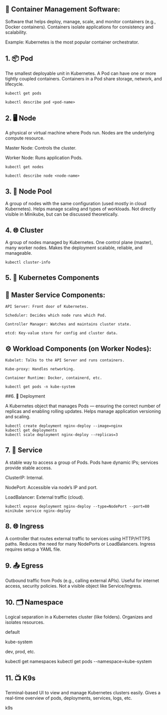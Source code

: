 ## 🚢 Container Management Software:

  Software that helps deploy, manage, scale, and monitor containers (e.g., Docker containers). Containers isolate applications for consistency and scalability.
  
  Example: Kubernetes is the most popular container orchestrator.

## 1. 📦 Pod

The smallest deployable unit in Kubernetes. A Pod can have one or more tightly coupled containers. Containers in a Pod share storage, network, and lifecycle.

    kubectl get pods
    
    kubectl describe pod <pod-name>

## 2. 🖥️ Node

A physical or virtual machine where Pods run. Nodes are the underlying compute resource.

  Master Node: Controls the cluster.
  
  Worker Node: Runs application Pods.

    kubectl get nodes
    
    kubectl describe node <node-name>
    
## 3. 🧱 Node Pool

A group of nodes with the same configuration (used mostly in cloud Kubernetes). Helps manage scaling and types of workloads.
Not directly visible in Minikube, but can be discussed theoretically.

## 4. 🌐 Cluster

A group of nodes managed by Kubernetes. One control plane (master), many worker nodes. Makes the deployment scalable, reliable, and manageable.

    kubectl cluster-info
    
## 5. 🧩 Kubernetes Components

## 🔧 Master Service Components:

    API Server: Front door of Kubernetes.
    
    Scheduler: Decides which node runs which Pod.
    
    Controller Manager: Watches and maintains cluster state.
    
    etcd: Key-value store for config and cluster data.

## ⚙️ Workload Components (on Worker Nodes):

    Kubelet: Talks to the API Server and runs containers.
    
    Kube-proxy: Handles networking.
    
    Container Runtime: Docker, containerd, etc.

    kubectl get pods -n kube-system
    
##6. 🚀 Deployment

A Kubernetes object that manages Pods — ensuring the correct number of replicas and enabling rolling updates. Helps manage application versioning and scaling.

    kubectl create deployment nginx-deploy --image=nginx
    kubectl get deployments
    kubectl scale deployment nginx-deploy --replicas=3
    
## 7. 🌉 Service

A stable way to access a group of Pods. Pods have dynamic IPs; services provide stable access.

  ClusterIP: Internal.
  
  NodePort: Accessible via node’s IP and port.
  
  LoadBalancer: External traffic (cloud).

    kubectl expose deployment nginx-deploy --type=NodePort --port=80
    minikube service nginx-deploy
    
## 8. 🌐 Ingress

A controller that routes external traffic to services using HTTP/HTTPS paths. Reduces the need for many NodePorts or LoadBalancers.
Ingress requires setup a YAML file.

## 9. 📤 Egress

Outbound traffic from Pods (e.g., calling external APIs). Useful for internet access, security policies. Not a visible object like Service/Ingress.

## 10. 🗂️ Namespace

Logical separation in a Kubernetes cluster (like folders). Organizes and isolates resources.

  default
  
  kube-system
  
  dev, prod, etc.

  kubectl get namespaces
  kubectl get pods --namespace=kube-system
  
## 11. 📺 K9s

Terminal-based UI to view and manage Kubernetes clusters easily. Gives a real-time overview of pods, deployments, services, logs, etc.

  k9s
